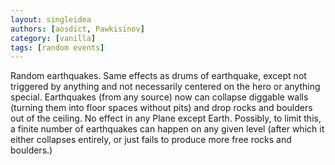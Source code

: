 ```yaml
---
layout: singleidea
authors: [aosdict, Pawkisinov]
category: [vanilla]
tags: [random events]
---
```

Random earthquakes. Same effects as drums of earthquake, except not triggered by anything and not necessarily centered on the hero or anything special. Earthquakes (from any source) now can collapse diggable walls (turning them into floor spaces without pits) and drop rocks and boulders out of the ceiling. No effect in any Plane except Earth. Possibly, to limit this, a finite number of earthquakes can happen on any given level (after which it either collapses entirely, or just fails to produce more free rocks and boulders.)
